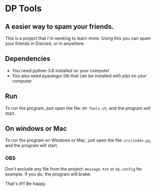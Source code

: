 # DP Tools
## A easier way to spam your friends.

This is a project that i'm working to learn more.
Using this you can spam your friends in Discord, or in anywhere.

## Dependencies
- You need python 3.8 installed on your computer
- You also need pyautogui (lib that can be installed with pip) on your computer

## Run
To run the program, just open the file: `DP-Tools.sh`, and the program will start.

## On windows or Mac
To run the program on Windows or Mac, just open the file: `src/index.py`, and the program will start.

### OBS
Don't exclude any file from the project: `message.txt` or `dp.config` for example. If you do, the program will brake. 

That's it!!! Be happy.
